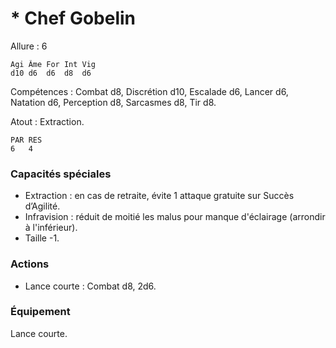 # * Chef Gobelin

Allure : 6

	Agi	Âme	For	Int	Vig
	d10	d6	d6	d8	d6

Compétences : Combat d8, Discrétion d10, Escalade d6, Lancer d6, Natation d6, Perception d8, Sarcasmes d8, Tir d8.

Atout : Extraction.

	PAR	RES
	6	4

### Capacités spéciales
- Extraction : en cas de retraite, évite 1 attaque gratuite sur Succès d’Agilité.
- Infravision : réduit de moitié les malus pour manque d'éclairage (arrondir à l'inférieur).
- Taille -1.

### Actions
- Lance courte : Combat d8, 2d6.

### Équipement
Lance courte.

